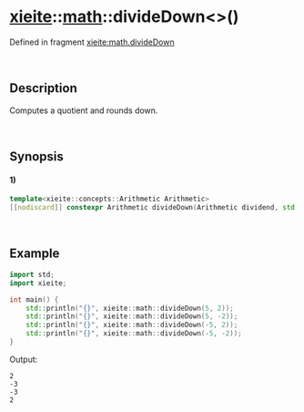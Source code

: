 # [xieite](../../xieite.md)\:\:[math](../../math.md)\:\:divideDown\<\>\(\)
Defined in fragment [xieite:math.divideDown](../../../src/math/divide_down.cpp)

&nbsp;

## Description
Computes a quotient and rounds down.

&nbsp;

## Synopsis
#### 1)
```cpp
template<xieite::concepts::Arithmetic Arithmetic>
[[nodiscard]] constexpr Arithmetic divideDown(Arithmetic dividend, std::type_identity_t<Arithmetic> divisor) noexcept;
```

&nbsp;

## Example
```cpp
import std;
import xieite;

int main() {
    std::println("{}", xieite::math::divideDown(5, 2));
    std::println("{}", xieite::math::divideDown(5, -2));
    std::println("{}", xieite::math::divideDown(-5, 2));
    std::println("{}", xieite::math::divideDown(-5, -2));
}
```
Output:
```
2
-3
-3
2
```
